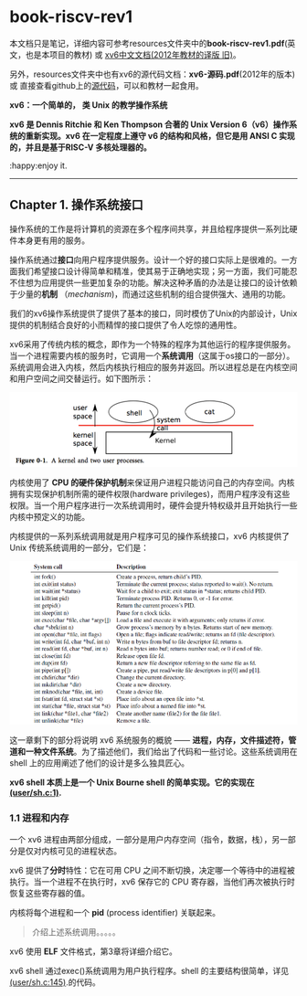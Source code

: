 # 			book-riscv-rev1

本文档只是笔记，详细内容可参考resources文件夹中的**book-riscv-rev1.pdf**(英文，也是本项目的教材) 或 [xv6中文文档(2012年教材的译版 旧)](https://th0ar.gitbooks.io/xv6-chinese/content/content/chapter0.html)。

另外，resources文件夹中也有xv6的源代码文档：**xv6-源码.pdf**(2012年的版本) 或 直接查看github上的[源代码](https://github.com/mit-pdos/xv6-riscv/tree/riscv)，可以和教材一起食用。



**xv6：一个简单的， 类 Unix 的教学操作系统**

**xv6 是 Dennis Ritchie 和 Ken Thompson 合著的 Unix Version 6（v6）操作系统的重新实现。xv6 在一定程度上遵守 v6 的结构和风格，但它是用 ANSI C 实现的，并且是基于RISC-V 多核处理器的。**

:happy:enjoy it.

---

## Chapter 1. 操作系统接口

操作系统的工作是将计算机的资源在多个程序间共享，并且给程序提供一系列比硬件本身更有用的服务。

操作系统通过**接口**向用户程序提供服务。设计一个好的接口实际上是很难的。一方面我们希望接口设计得简单和精准，使其易于正确地实现；另一方面，我们可能忍不住想为应用提供一些更加复杂的功能。解决这种矛盾的办法是让接口的设计依赖于少量的**机制** （*mechanism*)，而通过这些机制的组合提供强大、通用的功能。

我们的xv6操作系统提供了提供了基本的接口，同时模仿了Unix的内部设计，Unix提供的机制结合良好的小而精悍的接口提供了令人吃惊的通用性。

xv6采用了传统内核的概念，即作为一个特殊的程序为其他运行的程序提供服务。当一个进程需要内核的服务时，它调用一个**系统调用**（这属于os接口的一部分）。系统调用会进入内核，然后内核执行相应的服务并返回。所以进程总是在内核空间和用户空间之间交替运行。如下图所示：

![image-20240110174256694](./book-riscv-rev1-note.assets/image-20240110174256694.png)

内核使用了 **CPU 的硬件保护机制**来保证用户进程只能访问自己的内存空间。内核拥有实现保护机制所需的硬件权限(hardware privileges)，而用户程序没有这些权限。当一个用户程序进行一次系统调用时，硬件会提升特权级并且开始执行一些内核中预定义的功能。

内核提供的一系列系统调用就是用户程序可见的操作系统接口，xv6 内核提供了 Unix 传统系统调用的一部分，它们是：

![image-20240110180356191](./book-riscv-rev1-note.assets/image-20240110180356191.png)

这一章剩下的部分将说明 xv6 系统服务的概貌 —— **进程，内存，文件描述符，管道和一种文件系统**。为了描述他们，我们给出了代码和一些讨论。这些系统调用在 shell 上的应用阐述了他们的设计是多么独具匠心。

**xv6 shell 本质上是一个 Unix Bourne shell 的简单实现。它的实现在[(user/sh.c:1)](https://github.com/mit-pdos/xv6-riscv/blob/riscv/user/sh.c).**

### 1.1 进程和内存

一个 xv6 进程由两部分组成，一部分是用户内存空间（指令，数据，栈），另一部分是仅对内核可见的进程状态。

xv6 提供了**分时**特性：它在可用 CPU 之间不断切换，决定哪一个等待中的进程被执行。当一个进程不在执行时，xv6 保存它的 CPU 寄存器，当他们再次被执行时恢复这些寄存器的值。

内核将每个进程和一个 **pid** (process identifier) 关联起来。



> 介绍上述系统调用。。。。。



xv6 使用 **ELF** 文件格式，第3章将详细介绍它。

xv6 shell 通过exec()系统调用为用户执行程序。shell 的主要结构很简单，详见 [(user/sh.c:145)](https://github.com/mit-pdos/xv6-riscv/blob/riscv//user/sh.c#L145).的代码。







